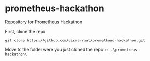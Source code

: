 # prometheus-hackathon
Repository for Prometheus Hackathon

First, clone the repo

`git clone https://github.com/visma-raet/prometheus-hackathon.git`

Move to the folder were you just cloned the repo
`cd .\prometheus-hackathon\`
